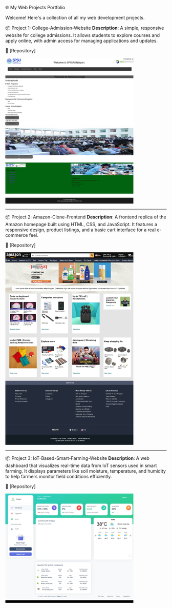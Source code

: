 🌐 My Web Projects Portfolio

Welcome! Here's a collection of all my web development projects.

📦 Project 1: College-Admission-Website
**Description**: A simple, responsive website for college admissions. It allows students to explore courses and apply online, with admin access for managing applications and updates.
 
📂 [Repository]

[<img src="./Screenshot_11-4-2025_153635_.jpeg" alt="Preview" width="400"/>]([https://github.com/ayushmanji/College-Admission-Website.git](https://github.com/ayushmanji/Amazon-Clone-Frontend.git))

---

📦 Project 2: Amazon-Clone-Frontend
**Description**: A frontend replica of the Amazon homepage built using HTML, CSS, and JavaScript. It features a responsive design, product listings, and a basic cart interface for a real e-commerce feel.
 
📂 [Repository]

[<img src="./Screenshot_11-4-2025_161124_.jpeg" alt="Preview" width="400"/>](https://github.com/ayushmanji/College-Admission-Website.git)

---

📦 Project 3: IoT-Based-Smart-Farming-Website
**Description**:  A web dashboard that visualizes real-time data from IoT sensors used in smart farming. It displays parameters like soil moisture, temperature, and humidity to help farmers monitor field conditions efficiently.
 
📂 [Repository]

[<img src="./Screenshot_11-4-2025_161527_.jpeg" alt="Preview" width="400"/>]([https://github.com/ayushmanji/College-Admission-Website.git](https://github.com/ayushmanji/IoT-Based-Smart-Farming-Website.git))
